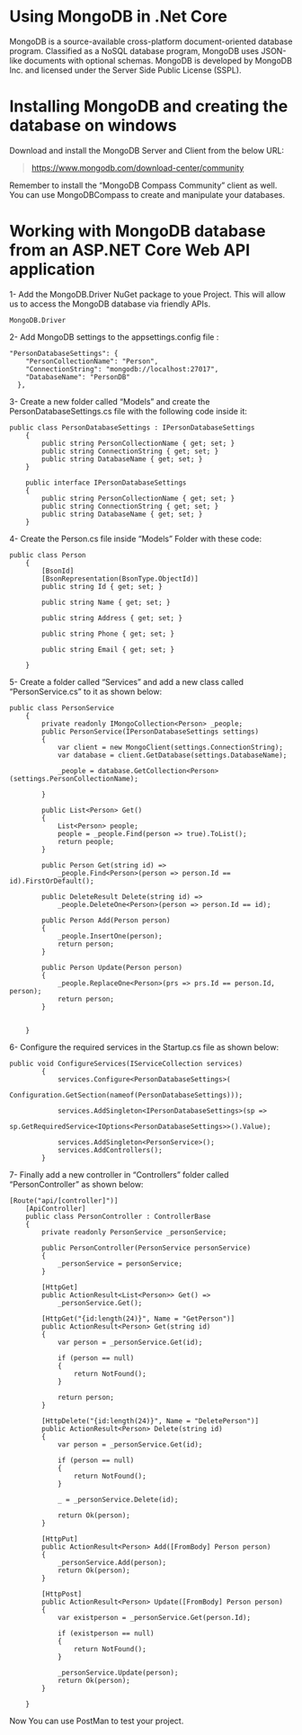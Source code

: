 # Using MongoDB in .Net Core

MongoDB is a source-available cross-platform document-oriented database program. Classified as a NoSQL database program, MongoDB uses JSON-like documents with optional schemas. MongoDB is developed by MongoDB Inc. and licensed under the Server Side Public License (SSPL).

# Installing MongoDB and creating the database on windows
Download and install the MongoDB Server and Client from the below URL:
> https://www.mongodb.com/download-center/community

Remember to install the “MongoDB Compass Community” client as well.
You can use MongoDBCompass to create and manipulate your databases.

# Working with MongoDB database from an ASP.NET Core Web API application

1- Add the MongoDB.Driver NuGet package to youe Project. This will allow us to access the MongoDB database via friendly APIs.
```
MongoDB.Driver
```

2- Add MongoDB settings to the appsettings.config file :
```
"PersonDatabaseSettings": {
    "PersonCollectionName": "Person",
    "ConnectionString": "mongodb://localhost:27017",
    "DatabaseName": "PersonDB"
  },
```

3- Create a new folder called “Models” and create the PersonDatabaseSettings.cs file with the following code inside it:
```
public class PersonDatabaseSettings : IPersonDatabaseSettings
    {
        public string PersonCollectionName { get; set; }
        public string ConnectionString { get; set; }
        public string DatabaseName { get; set; }
    }

    public interface IPersonDatabaseSettings
    {
        public string PersonCollectionName { get; set; }
        public string ConnectionString { get; set; }
        public string DatabaseName { get; set; }
    }
```

4- Create the Person.cs file inside “Models” Folder with these code:
```
public class Person
    {
        [BsonId]
        [BsonRepresentation(BsonType.ObjectId)]
        public string Id { get; set; }

        public string Name { get; set; }

        public string Address { get; set; }

        public string Phone { get; set; }

        public string Email { get; set; }

    }
```

5- Create a folder called “Services” and add a new class called “PersonService.cs” to it as shown below:
```
public class PersonService
    {
        private readonly IMongoCollection<Person> _people;
        public PersonService(IPersonDatabaseSettings settings)
        {
            var client = new MongoClient(settings.ConnectionString);
            var database = client.GetDatabase(settings.DatabaseName);

            _people = database.GetCollection<Person>(settings.PersonCollectionName);

        }

        public List<Person> Get()
        {
            List<Person> people;
            people = _people.Find(person => true).ToList();
            return people;
        }

        public Person Get(string id) =>
            _people.Find<Person>(person => person.Id == id).FirstOrDefault();

        public DeleteResult Delete(string id) =>
            _people.DeleteOne<Person>(person => person.Id == id);

        public Person Add(Person person)
        {
            _people.InsertOne(person);
            return person;
        }

        public Person Update(Person person)
        {
            _people.ReplaceOne<Person>(prs => prs.Id == person.Id, person);
            return person;
        }


    }
```

6- Configure the required services in the Startup.cs file as shown below:
```
public void ConfigureServices(IServiceCollection services)
        {
            services.Configure<PersonDatabaseSettings>(
                Configuration.GetSection(nameof(PersonDatabaseSettings)));

            services.AddSingleton<IPersonDatabaseSettings>(sp =>
                sp.GetRequiredService<IOptions<PersonDatabaseSettings>>().Value);

            services.AddSingleton<PersonService>();
            services.AddControllers();
        }
```

7- Finally add a new controller in “Controllers” folder called “PersonController” as shown below:
```
[Route("api/[controller]")]
    [ApiController]
    public class PersonController : ControllerBase
    {
        private readonly PersonService _personService;

        public PersonController(PersonService personService)
        {
            _personService = personService;
        }

        [HttpGet]
        public ActionResult<List<Person>> Get() =>
            _personService.Get();

        [HttpGet("{id:length(24)}", Name = "GetPerson")]
        public ActionResult<Person> Get(string id)
        {
            var person = _personService.Get(id);

            if (person == null)
            {
                return NotFound();
            }

            return person;
        }

        [HttpDelete("{id:length(24)}", Name = "DeletePerson")]
        public ActionResult<Person> Delete(string id)
        {
            var person = _personService.Get(id);

            if (person == null)
            {
                return NotFound();
            }

            _ = _personService.Delete(id);

            return Ok(person);
        }

        [HttpPut]
        public ActionResult<Person> Add([FromBody] Person person)
        {
            _personService.Add(person);
            return Ok(person);
        }

        [HttpPost]
        public ActionResult<Person> Update([FromBody] Person person)
        {
            var existperson = _personService.Get(person.Id);

            if (existperson == null)
            {
                return NotFound();
            }

            _personService.Update(person);
            return Ok(person);
        }

    }
```

Now You can use PostMan to test your project.

